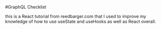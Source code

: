 #GraphQL Checklist

this is a React tutorial from reedbarger.com that I used to improve my knowledge of how to use useState and useHooks as well as React overall.  